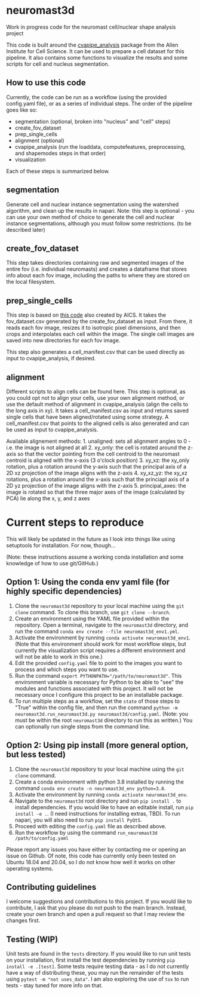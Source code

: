 # neuromast3d
Work in progress code for the neuromast cell/nuclear shape analysis project

This code is built around the [cvapipe_analysis](https://github.com/AllenCell/cvapipe_analysis)
package from the Allen Institute for Cell Science. It can be used to prepare a 
cell dataset for this pipeline. It also contains some functions to 
visualize the results and some scripts for cell and nucleus segmentation.

## How to use this code
Currently, the code can be run as a workflow (using the provided config.yaml file),
or as a series of individual steps.
The order of the pipeline goes like so:
 - segmentation (optional, broken into "nucleus" and "cell" steps)
 - create_fov_dataset
 - prep_single_cells
 - alignment (optional)
 - cvapipe_analysis (run the loaddata, computefeatures, preprocessing, and shapemodes steps in that order)
 - visualization

Each of these steps is summarized below.

## segmentation
Generate cell and nuclear instance segmentation using the watershed algorithm, 
and clean up the results in napari. Note: this step is optional - you can use 
your own method of choice to generate the cell and nuclear instance 
segmentations, although you must follow some restrictions. (to be described 
later)

## create_fov_dataset
This step takes directories containing raw and segmented images of the entire
fov (i.e. individual neuromasts) and creates a dataframe that stores info
about each fov image, including the paths to where they are stored on the 
local filesystem.

## prep_single_cells
This step is based on [this code](https://github.com/AllenCell/cvapipe/blob/master/cvapipe/utils/prep_analysis_single_cell_utils.py) 
also created by AICS. It takes the fov_dataset.csv generated by the
create_fov_dataset as input. From there, it reads each fov image, resizes it 
to isotropic pixel dimensions, and then crops and interpolates each cell
within the image. The single cell images are saved into new directories for each
fov image.

This step also generates a cell_manifest.csv that can be used directly as input
to cvapipe_analysis, if desired.

## alignment
Different scripts to align cells can be found here. This step is optional, as 
you could opt not to align your cells, use your own alignment method, or use 
the default method of alignment in cvapipe_analysis (align the cells to the 
long axis in xy). It takes a cell_manifest.csv as input and returns saved 
single cells that have been aligned/rotated using some strategy. A 
cell_manifest.csv that points to the aligned cells is also generated and can
be used as input to cvapipe_analysis.

Available alignement methods:
    1. unaligned: sets all alignment angles to 0 - i.e. the image is not aligned at all
    2. xy_only: the cell is rotated around the z-axis so that the vector pointing from the cell centroid to the neuromast centroid is aligned with the x-axis (3 o'clock position)
    3. xy_xz: the xy_only rotation, plus a rotation around the y-axis such that the principal axis of a 2D xz projection of the image aligns with the z-axis
    4. xy_xz_yz: the xy_xz rotations, plus a rotation around the x-axis such that the princiapl axis of a 2D yz projection of the image aligns with the z-axis
    5. principal_axes: the image is rotated so that the three major axes of the image (calculated by PCA) lie along the x, y, and z axes

# Current steps to reproduce 
This will likely be updated in the future as I look into things like using
setuptools for installation. For now, though...

(Note: these instructions assume a working conda installation and some 
knowledge of how to use git/GitHub.)

## Option 1: Using the conda env yaml file (for highly specific dependencies)
1. Clone the `neuromast3d` repository to your local machine using the `git 
clone` command.  To clone this branch, use `git clone --branch`.
2. Create an environment using the YAML file provided within the repository. 
Open a terminal, navigate to the `neuromast3d` directory, and run the command 
`conda env create --file neuromast3d_env1.yml`.
3. Activate the environment by running `conda activate neuromast3d_env1`. (Note 
that this environment should work for most workflow steps, but currently the 
visualization script requires a different environment and will not be able to 
work in this one.)
4. Edit the provided `config.yaml` file to point to the images you want to 
process and which steps you want to use.
5. Run the command `export PYTHONPATH="/path/to/neuromast3d"`. This environment 
variable is necessary for Python to be able to "see" the modules and functions 
associated with this project. It will not be necessary once I configure this 
project to be an installable package.
6. To run multiple steps as a workflow, set the `state` of those steps to "True" 
within the config file, and then run the command `python -m neuromast3d.run_neuromast3d.py neuromast3d/config.yaml`. 
(Note: you must be within the root `neuromast3d` directory to run this as written.)
You can optionally run single steps from the command line.

## Option 2: Using pip install (more general option, but less tested)
1. Clone the `neuromast3d` repository to your local machine using the `git 
clone` command.
2. Create a conda environment with python 3.8 installed by running the command 
`conda env create -n neuromast3d_env python=3.8`.
3. Activate the environment by running `conda activate neuromast3d_env`.
4. Navigate to the `neuromast3d` root directory and run `pip install .` to 
install dependencies. If you would like to have an editable install, run `pip 
install -e .`. (I need instructions for installing extras, TBD). To run 
napari, you will also need to run `pip install PyQt5`.
5. Proceed with editing the `config.yaml` file as described above.
6. Run the workflow by using the command `run_neuromast3d /path/to/config.yaml`

Please report any issues you have either by contacting me or opening an 
issue on Github. Of note, this code has currently only been tested on Ubuntu 
18.04 and 20.04, so I do not know how well it works on other operating 
systems.

## Contributing guidelines
I welcome suggestions and contributions to this project. If you would like to 
contribute, I ask that you please do not push to the main branch. Instead, 
create your own branch and open a pull request so that I may review the changes
first. 

## Testing (WIP)
Unit tests are found in the `tests` directory. If you would like to run unit 
tests on your installation, first install the test dependencies by running 
`pip install -e .[test]`. Some tests require testing data - as I do not 
currently have a way of distributing these, you may run the remainder of the 
tests using `pytest -m "not uses_data"`. I am also exploring the use of `tox` 
to run tests - stay tuned for more info on that.
